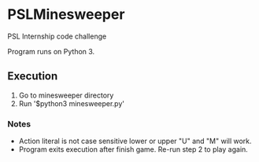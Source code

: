 # PSLMinesweeper
PSL Internship code challenge 

Program runs on Python 3.

## Execution

1. Go to minesweeper directory
2. Run '$python3 minesweeper.py'

### Notes
* Action literal is not case sensitive lower or upper "U" and "M" will work.
* Program exits execution after finish game. Re-run step 2 to play again.
